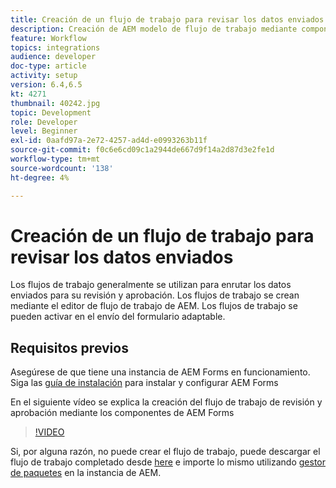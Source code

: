 ```yaml
---
title: Creación de un flujo de trabajo para revisar los datos enviados
description: Creación de AEM modelo de flujo de trabajo mediante componentes de flujo de trabajo de AEM Forms para revisar los datos enviados.
feature: Workflow
topics: integrations
audience: developer
doc-type: article
activity: setup
version: 6.4,6.5
kt: 4271
thumbnail: 40242.jpg
topic: Development
role: Developer
level: Beginner
exl-id: 0aafd97a-2e72-4257-ad4d-e0993263b11f
source-git-commit: f0c6e6cd09c1a2944de667d9f14a2d87d3e2fe1d
workflow-type: tm+mt
source-wordcount: '138'
ht-degree: 4%

---
```


# Creación de un flujo de trabajo para revisar los datos enviados

Los flujos de trabajo generalmente se utilizan para enrutar los datos enviados para su revisión y aprobación. Los flujos de trabajo se crean mediante el editor de flujo de trabajo de AEM. Los flujos de trabajo se pueden activar en el envío del formulario adaptable.

## Requisitos previos

Asegúrese de que tiene una instancia de AEM Forms en funcionamiento. Siga las [guía de instalación](https://experienceleague.adobe.com/docs/experience-manager-65/forms/install-aem-forms/osgi-installation/installing-configuring-aem-forms-osgi.html) para instalar y configurar AEM Forms

En el siguiente vídeo se explica la creación del flujo de trabajo de revisión y aprobación mediante los componentes de AEM Forms
>[!VIDEO](https://video.tv.adobe.com/v/40242/?quality=9&learn=on)


Si, por alguna razón, no puede crear el flujo de trabajo, puede descargar el flujo de trabajo completado desde [here](assets/review-submitted-data-workflow.zip) e importe lo mismo utilizando [gestor de paquetes](http://localhost:4502/crx/packmgr/index.jsp) en la instancia de AEM.
